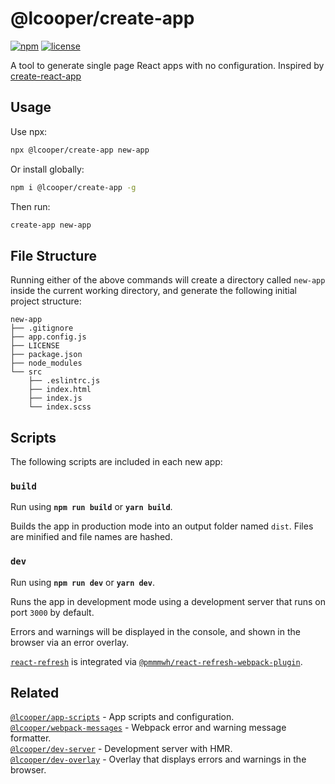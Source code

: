 # @lcooper/create-app

[![npm][npm-badge]][npm-link]
[![license][license-badge]][license-link]

A tool to generate single page React apps with no configuration. Inspired by [create-react-app](https://github.com/facebookincubator/create-react-app)

## Usage

Use npx:

```bash
npx @lcooper/create-app new-app
```

Or install globally:

```bash
npm i @lcooper/create-app -g
```

Then run:

```bash
create-app new-app
```

## File Structure

Running either of the above commands will create a directory called `new-app` inside the current working directory, and generate the following initial project structure:

```
new-app
├── .gitignore
├── app.config.js
├── LICENSE
├── package.json
├── node_modules
└── src
    ├── .eslintrc.js
    ├── index.html
    ├── index.js
    └── index.scss
```

## Scripts

The following scripts are included in each new app:

### `build`

Run using **`npm run build`** or **`yarn build`**.

Builds the app in production mode into an output folder named `dist`. Files are minified and file names are hashed.

### `dev`

Run using **`npm run dev`** or **`yarn dev`**.

Runs the app in development mode using a development server that runs on port `3000` by default. 

Errors and warnings will be displayed in the console, and shown in the browser via an error overlay.

[`react-refresh`](https://www.npmjs.com/package/react-refresh) is integrated via [`@pmmmwh/react-refresh-webpack-plugin`](https://www.npmjs.com/package/@pmmmwh/react-refresh-webpack-plugin).

## Related

[`@lcooper/app-scripts`](https://www.npmjs.com/package/@lcooper/app-scripts) - App scripts and configuration.\
[`@lcooper/webpack-messages`](https://www.npmjs.com/package/@lcooper/webpack-messages) - Webpack error and warning message formatter.\
[`@lcooper/dev-server`](https://www.npmjs.com/package/@lcooper/dev-server) - Development server with HMR.\
[`@lcooper/dev-overlay`](https://www.npmjs.com/package/@lcooper/dev-overlay) - Overlay that displays errors and warnings in the browser.

[npm-link]: https://www.npmjs.com/package/@lcooper/create-app
[npm-badge]: https://img.shields.io/npm/v/@lcooper/create-app?logo=npm&style=for-the-badge
[license-link]: LICENSE
[license-badge]: https://img.shields.io/npm/l/@lcooper/create-app?color=brightgreen&style=for-the-badge
